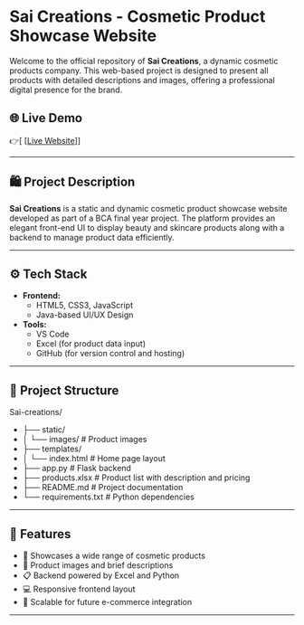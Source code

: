 # Sai Creations - Cosmetic Product Showcase Website

Welcome to the official repository of **Sai Creations**, a dynamic cosmetic products company. This web-based project is designed to present all products with detailed descriptions and images, offering a professional digital presence for the brand.

## 🌐 Live Demo

👉[ [[Live Website](https://niknikhil22.github.io/Sai-creations/)]]

---

## 🛍️ Project Description

**Sai Creations** is a static and dynamic cosmetic product showcase website developed as part of a BCA final year project. The platform provides an elegant front-end UI to display beauty and skincare products along with a backend to manage product data efficiently.

---

## ⚙️ Tech Stack

- **Frontend:**
  - HTML5, CSS3, JavaScript
  - Java-based UI/UX Design
- **Tools:**
  - VS Code
  - Excel (for product data input)
  - GitHub (for version control and hosting)

---

## 📁 Project Structure

Sai-creations/
- ├── static/
- │ └── images/ # Product images
- ├── templates/
- │ └── index.html # Home page layout
- ├── app.py # Flask backend
- ├── products.xlsx # Product list with description and pricing
- ├── README.md # Project documentation
- └── requirements.txt # Python dependencies


---

## 🔑 Features

- 💄 Showcases a wide range of cosmetic products
- 📸 Product images and brief descriptions
- 📋 Backend powered by Excel and Python
- 💻 Responsive frontend layout
- 🧩 Scalable for future e-commerce integration

---
